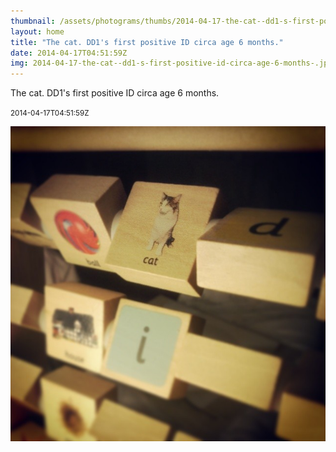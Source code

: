 ```yaml
---
thumbnail: /assets/photograms/thumbs/2014-04-17-the-cat--dd1-s-first-positive-id-circa-age-6-months-.png
layout: home
title: "The cat. DD1's first positive ID circa age 6 months."
date: 2014-04-17T04:51:59Z
img: 2014-04-17-the-cat--dd1-s-first-positive-id-circa-age-6-months-.jpg
---
```


The cat. DD1's first positive ID circa age 6 months.

<small>2014-04-17T04:51:59Z</small>

![The cat. DD1's first positive ID circa age 6 months.](/assets/photograms/original/2014-04-17-the-cat--dd1-s-first-positive-id-circa-age-6-months-.jpg)
